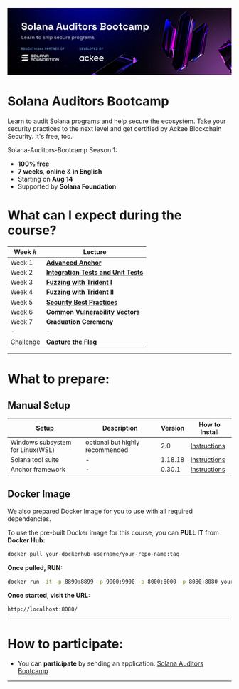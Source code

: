 
![Solana Auditors Bootcamp](.banner/banner.png)

# Solana Auditors Bootcamp

Learn to audit Solana programs and help secure the ecosystem. Take your security practices to the next level and get certified by Ackee Blockchain Security. It's free, too.

Solana-Auditors-Bootcamp Season 1:
- **100% free**
- **7 weeks**, **online** & **in English**
- Starting on **Aug 14**
- Supported by **Solana Foundation**


# What can I expect during the course?

|Week #|Lecture|
|--|--|
|Week 1|[**Advanced Anchor**](./Lesson-1/README.md)|
|Week 2|[**Integration Tests and Unit Tests**](./Lesson-2/README.md)|
|Week 3|[**Fuzzing with Trident I**](./Lesson-3/README.md)|
|Week 4|[**Fuzzing with Trident II**](./Lesson-4/README.md)|
|Week 5|[**Security Best Practices**](./Lesson-5/README.md)|
|Week 6|[**Common Vulnerability Vectors**](./Lesson-6/README.md)|
|Week 7|**Graduation Ceremony**|
|-|-|
|Challenge|[**Capture the Flag**](./Capture-the-Flag/README.md)|
</div>

-----

# What to prepare:

[WSL]: https://learn.microsoft.com/en-us/windows/wsl/install
[Solana]: https://docs.solanalabs.com/cli/install
[Anchor]: https://www.anchor-lang.com/docs/installation

## Manual Setup

| Setup                                      | Description                     | Version               | How to Install                |
| -------------------------------------------| --------------------------------| ----------------------| ------------------------------|
| Windows subsystem for Linux(WSL)           | optional but highly recommended | 2.0                   | [Instructions][WSL]           |
| Solana tool suite                          | -                               | 1.18.18               | [Instructions][Solana]        |
| Anchor framework                           | -                               | 0.30.1                | [Instructions][Anchor]        |

## Docker Image
We also prepared Docker Image for you to use with all required dependencies.

To use the pre-built Docker image for this course, you can **PULL IT** from **Docker Hub:**

```bash
docker pull your-dockerhub-username/your-repo-name:tag
```

**Once pulled, RUN:**
```bash
docker run -it -p 8899:8899 -p 9900:9900 -p 8000:8000 -p 8080:8080 your-dockerhub-username/your-repo-name:tag
```

**Once started, visit the URL:**
```url
http://localhost:8080/
```

-----

# How to participate:

- You can **participate** by sending an application: [Solana Auditors Bootcamp](https://ackee.xyz/solana-auditors-bootcamp)

-----
